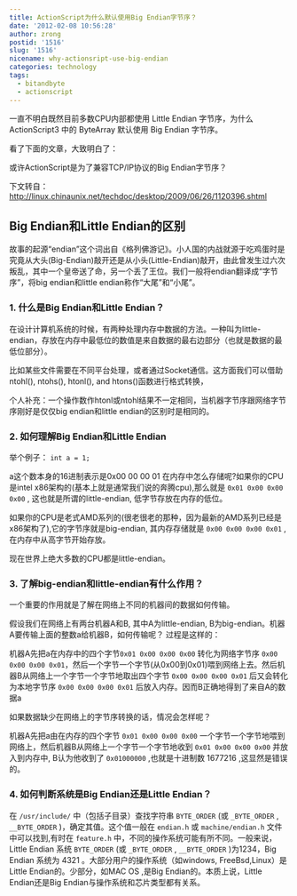```yaml
---
title: ActionScript为什么默认使用Big Endian字节序？
date: '2012-02-08 10:56:28'
author: zrong
postid: '1516'
slug: '1516'
nicename: why-actionsript-use-big-endian
categories: technology
tags:
  - bitandbyte
  - actionscript
---
```


一直不明白既然目前多数CPU内部都使用 Little Endian 字节序，为什么 ActionScript3 中的 ByteArray 默认使用 Big Endian 字节序。

看了下面的文章，大致明白了：

或许ActionScript是为了兼容TCP/IP协议的Big Endian字节序？<!--more-->

下文转自： <http://linux.chinaunix.net/techdoc/desktop/2009/06/26/1120396.shtml>

## Big Endian和Little Endian的区别

故事的起源“endian”这个词出自《格列佛游记》。小人国的内战就源于吃鸡蛋时是究竟从大头(Big-Endian)敲开还是从小头(Little-Endian)敲开，由此曾发生过六次叛乱，其中一个皇帝送了命，另一个丢了王位。我们一般将endian翻译成“字节序”，将big endian和little endian称作“大尾”和“小尾”。

### 1. 什么是Big Endian和Little Endian？

在设计计算机系统的时候，有两种处理内存中数据的方法。一种叫为little-endian，存放在内存中最低位的数值是来自数据的最右边部分（也就是数据的最低位部分）。

比如某些文件需要在不同平台处理，或者通过Socket通信。这方面我们可以借助ntohl(), ntohs(), htonl(), and htons()函数进行格式转换，

个人补充：一个操作数作htonl或ntohl结果不一定相同，当机器字节序跟网络字节序刚好是仅仅big endian和little endian的区别时是相同的。

### 2. 如何理解Big Endian和Little Endian

举个例子： `int a = 1;`

a这个数本身的16进制表示是0x00 00 00 01 在内存中怎么存储呢?如果你的CPU是intel x86架构的(基本上就是通常我们说的奔腾cpu),那么就是 `0x01 0x00 0x00 0x00` , 这也就是所谓的little-endian, 低字节存放在内存的低位。

如果你的CPU是老式AMD系列的(很老很老的那种，因为最新的AMD系列已经是x86架构了),它的字节序就是big-endian, 其内存存储就是 `0x00 0x00 0x00 0x01` ,在内存中从高字节开始存放。

现在世界上绝大多数的CPU都是little-endian。

### 3. 了解big-endian和little-endian有什么作用？

一个重要的作用就是了解在网络上不同的机器间的数据如何传输。

假设我们在网络上有两台机器A和B, 其中A为little-endian, B为big-endian。机器A要传输上面的整数a给机器B，如何传输呢？ 过程是这样的：

机器A先把a在内存中的四个字节`0x01 0x00 0x00 0x00` 转化为网络字节序 `0x00 0x00 0x00 0x01`，然后一个字节一个字节(从0x00到0x01)喂到网络上去。然后机器B从网络上一个字节一个字节地取出四个字节 `0x00 0x00 0x00 0x01` 后又会转化为本地字节序 `0x00 0x00 0x00 0x01` 后放入内存。因而B正确地得到了来自A的数据a

如果数据缺少在网络上的字节序转换的话，情况会怎样呢？

机器A先把a由在内存的四个字节 `0x01 0x00 0x00 0x00` 一个字节一个字节地喂到网络上，然后机器B从网络上一个字节一个字节地收到 `0x01 0x00 0x00 0x00` 并放入到内存中, B认为他收到了 `0x01000000` ,也就是十进制数 1677216 ,这显然是错误的。

### 4. 如何判断系统是Big Endian还是Little Endian？

在 `/usr/include/` 中（包括子目录）查找字符串 `BYTE_ORDER` (或 `_BYTE_ORDER` , `__BYTE_ORDER` )，确定其值。这个值一般在 `endian.h` 或 `machine/endian.h` 文件中可以找到,有时在 `feature.h` 中，不同的操作系统可能有所不同。一般来说，Little Endian 系统 `BYTE_ORDER` (或 `_BYTE_ORDER` , `__BYTE_ORDER` )为1234，Big Endian 系统为 4321 。大部分用户的操作系统（如windows, FreeBsd,Linux）是Little Endian的。少部分，如MAC OS ,是Big Endian的。本质上说，Little Endian还是Big Endian与操作系统和芯片类型都有关系。
